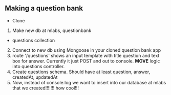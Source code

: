 ## Making a question bank
* Clone

1. Make new db at mlabs, questionbank
  * questions collection
2. Connect to new db using Mongoose in your cloned question bank app
3. route '/questions' shows an input template with title question and text box for answer. Currently it just POST and out to console. **MOVE** logic into questions controller. 
4. Create questions schema. Should have at least question, answer, createdAt, updatedAt
5. Now, instead of console.log we want to insert into our database at mlabs that we created!!!!!!! how cool!!! 
